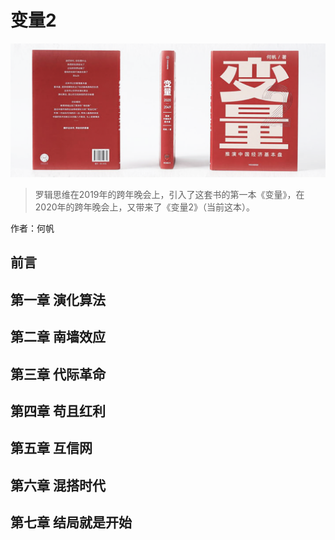 变量2
==========================

![变量2](contents/wx-cover-235-1.png)

> 罗辑思维在2019年的跨年晚会上，引入了这套书的第一本《变量》，在2020年的跨年晚会上，又带来了《变量2》（当前这本）。

作者：何帆

前言
--------------------------

第一章 演化算法
--------------------------

第二章 南墙效应
--------------------------

第三章 代际革命
--------------------------

第四章 苟且红利
--------------------------

第五章 互信网
--------------------------

第六章 混搭时代
--------------------------

第七章 结局就是开始
--------------------------